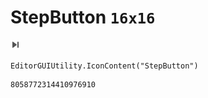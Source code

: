# StepButton `16x16`
<img src="/img/StepButton.png" width=16 height=16>

``` CSharp
EditorGUIUtility.IconContent("StepButton")
```
```
8058772314410976910
```
